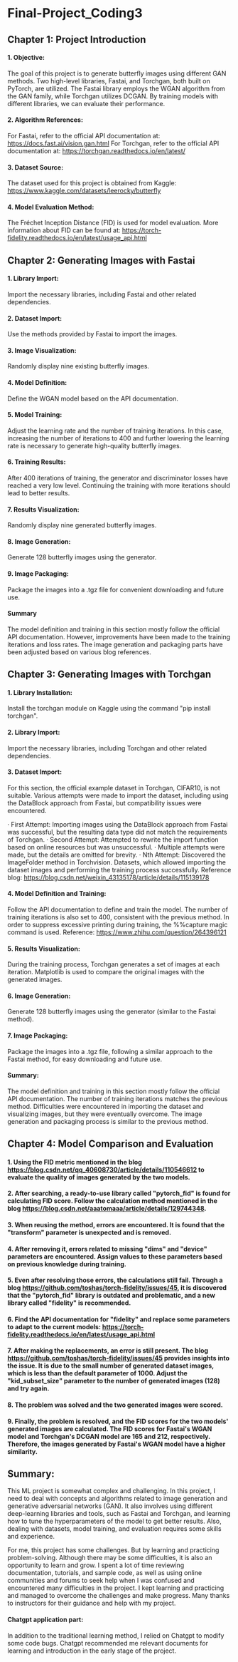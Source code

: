 # Final-Project_Coding3

## Chapter 1: Project Introduction

#### 1. Objective:
The goal of this project is to generate butterfly images using different GAN methods. Two high-level libraries, Fastai, and Torchgan, both built on PyTorch, are utilized. The Fastai library employs the WGAN algorithm from the GAN family, while Torchgan utilizes DCGAN. By training models with different libraries, we can evaluate their performance.

#### 2. Algorithm References:

For Fastai, refer to the official API documentation at: https://docs.fast.ai/vision.gan.html
For Torchgan, refer to the official API documentation at: https://torchgan.readthedocs.io/en/latest/

#### 3. Dataset Source:
The dataset used for this project is obtained from Kaggle: https://www.kaggle.com/datasets/leerocky/butterfly

#### 4. Model Evaluation Method:
The Fréchet Inception Distance (FID) is used for model evaluation. More information about FID can be found at: https://torch-fidelity.readthedocs.io/en/latest/usage_api.html

## Chapter 2: Generating Images with Fastai

#### 1. Library Import:
Import the necessary libraries, including Fastai and other related dependencies.

#### 2. Dataset Import:
Use the methods provided by Fastai to import the images.

#### 3. Image Visualization:
Randomly display nine existing butterfly images.

#### 4. Model Definition:
Define the WGAN model based on the API documentation.

#### 5. Model Training:
Adjust the learning rate and the number of training iterations. In this case, increasing the number of iterations to 400 and further lowering the learning rate is necessary to generate high-quality butterfly images.

#### 6. Training Results:
After 400 iterations of training, the generator and discriminator losses have reached a very low level. Continuing the training with more iterations should lead to better results.

#### 7. Results Visualization:
Randomly display nine generated butterfly images.

#### 8. Image Generation:
Generate 128 butterfly images using the generator.

#### 9. Image Packaging:
Package the images into a .tgz file for convenient downloading and future use.

#### Summary
The model definition and training in this section mostly follow the official API documentation. However, improvements have been made to the training iterations and loss rates. The image generation and packaging parts have been adjusted based on various blog references.

## Chapter 3: Generating Images with Torchgan

#### 1. Library Installation:
Install the torchgan module on Kaggle using the command "pip install torchgan".

#### 2. Library Import:
Import the necessary libraries, including Torchgan and other related dependencies.

#### 3. Dataset Import:
For this section, the official example dataset in Torchgan, CIFAR10, is not suitable. Various attempts were made to import the dataset, including using the DataBlock approach from Fastai, but compatibility issues were encountered.

· First Attempt: Importing images using the DataBlock approach from Fastai was successful, but the resulting data type did not match the requirements of Torchgan.
· Second Attempt: Attempted to rewrite the import function based on online resources but was unsuccessful.
· Multiple attempts were made, but the details are omitted for brevity.
· Nth Attempt: Discovered the ImageFolder method in Torchvision. Datasets, which allowed importing the dataset images and performing the training process successfully. Reference blog: https://blog.csdn.net/weixin_43135178/article/details/115139178

#### 4. Model Definition and Training:
Follow the API documentation to define and train the model. The number of training iterations is also set to 400, consistent with the previous method. In order to suppress excessive printing during training, the %%capture magic command is used. Reference: https://www.zhihu.com/question/264396121

#### 5. Results Visualization:
During the training process, Torchgan generates a set of images at each iteration. Matplotlib is used to compare the original images with the generated images.

#### 6. Image Generation:
Generate 128 butterfly images using the generator (similar to the Fastai method).

#### 7. Image Packaging:
Package the images into a .tgz file, following a similar approach to the Fastai method, for easy downloading and future use.

#### Summary:
The model definition and training in this section mostly follow the official API documentation. The number of training iterations matches the previous method. Difficulties were encountered in importing the dataset and visualizing images, but they were eventually overcome. The image generation and packaging process is similar to the previous method.

## Chapter 4: Model Comparison and Evaluation

#### 1. Using the FID metric mentioned in the blog https://blog.csdn.net/qq_40608730/article/details/110546612 to evaluate the quality of images generated by the two models.

#### 2. After searching, a ready-to-use library called "pytorch_fid" is found for calculating FID score. Follow the calculation method mentioned in the blog https://blog.csdn.net/aaatomaaa/article/details/129744348.

#### 3. When reusing the method, errors are encountered. It is found that the "transform" parameter is unexpected and is removed.

#### 4. After removing it, errors related to missing "dims" and "device" parameters are encountered. Assign values to these parameters based on previous knowledge during training.

#### 5. Even after resolving those errors, the calculations still fail. Through a blog https://github.com/toshas/torch-fidelity/issues/45, it is discovered that the "pytorch_fid" library is outdated and problematic, and a new library called "fidelity" is recommended.

#### 6. Find the API documentation for "fidelity" and replace some parameters to adapt to the current models: https://torch-fidelity.readthedocs.io/en/latest/usage_api.html

#### 7. After making the replacements, an error is still present. The blog https://github.com/toshas/torch-fidelity/issues/45 provides insights into the issue. It is due to the small number of generated dataset images, which is less than the default parameter of 1000. Adjust the "kid_subset_size" parameter to the number of generated images (128) and try again.

#### 8. The problem was solved and the two generated images were scored.

#### 9. Finally, the problem is resolved, and the FID scores for the two models' generated images are calculated. The FID scores for Fastai's WGAN model and Torchgan's DCGAN model are 165 and 212, respectively. Therefore, the images generated by Fastai's WGAN model have a higher similarity.


## Summary:
This ML project is somewhat complex and challenging. In this project, I need to deal with concepts and algorithms related to image generation and generative adversarial networks (GAN). It also involves using different deep-learning libraries and tools, such as Fastai and Torchgan, and learning how to tune the hyperparameters of the model to get better results. Also, dealing with datasets, model training, and evaluation requires some skills and experience.

For me, this project has some challenges. But by learning and practicing problem-solving. Although there may be some difficulties, it is also an opportunity to learn and grow. I spent a lot of time reviewing documentation, tutorials, and sample code, as well as using online communities and forums to seek help when I was confused and encountered many difficulties in the project. I kept learning and practicing and managed to overcome the challenges and make progress. Many thanks to instructors for their guidance and help with my project.

#### Chatgpt application part: 
In addition to the traditional learning method, I relied on Chatgpt to modify some code bugs. Chatgpt recommended me relevant documents for learning and introduction in the early stage of the project.
